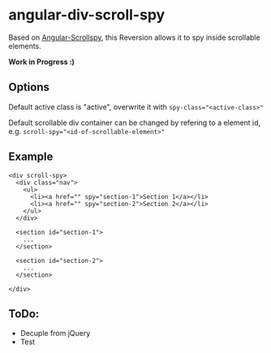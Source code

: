 angular-div-scroll-spy
======================

Based on [Angular-Scrollspy](http://alxhill.com/blog/articles/angular-scrollspy/ "Angular-Scrollspy"), this Reversion allows it to spy inside scrollable elements.

**Work in Progress :)**

## Options ##

Default active class is "active", overwrite it with `spy-class="<active-class>"`

Default scrollable div container can be changed by refering to a element id, e.g. `scroll-spy="<id-of-scrollable-element>"`


## Example ##

	<div scroll-spy>
	  <div class="nav">
	    <ul>
		  <li><a href="" spy="section-1">Section 1</a></li>
		  <li><a href="" spy="section-2">Section 2</a></li>
		</ul>
	  </div>

      <section id="section-1">
        ...
	  </section>

      <section id="section-2">
        ...
	  </section>
	
	</div>


## ToDo: ##

- Decuple from jQuery
- Test


